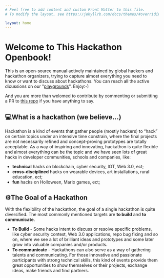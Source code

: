 ```yaml
---
# Feel free to add content and custom Front Matter to this file.
# To modify the layout, see https://jekyllrb.com/docs/themes/#overriding-theme-defaults

layout: home
---
```


# Welcome to This Hackathon Openbook! 

This is an open-source manual actively maintained by global hackers and hackathon organizers, trying to capture almost everything you need to know or want to discuss about hackathons. You can reach all the active dicussions on our "[playgrounds][playgrounds]". Enjoy:-) 

And you are more than welomed to contribute by commenting or submitting a PR to [this repo][repo] if you have anything to say. 
<br>

## 💻What is a hackathon (we believe...)

Hackathon is a kind of events that gather people (mostly hackers) to “hack” on certain topics under an intensive time constrain, where the final projects are not necessarily refined and concept-proving prototypes are totally acceptable. As a way of inspiring and innovating, hackathon is quite flexible and almost everything can be the topic and we have seen lots of great hacks in developer communities, schools and companies, like:

- **technical** hacks on blockchain, cyber security, IOT, Web 3.0, ect;
- **cross-disciplined** hacks on wearable devices, art installations, rural education, ect;
- **fun** hacks on Holloween, Mario games, ect;


## ⚙️The Goal of a Hackathon

With the flexibility of the hackathon, the goal of a single hackathon is quite diversified. The most commonly mentioned targets are **to build** and **to communicate**.

- **To Build** - Some hacks intent to discuss or resolve specific problems, like cyber security contest, Web 3.0 applications, repo bug fixing and so on, where we see a lot of brilliant ideas and prototypes and some later grow into valuable companies and/or products. 
- **To communicate** - Hackathons can also serve as a way of gathering talents and communicating. For those innovative and passionate participants with strong technical skills, this kind of events provide them great opportunities to show themselves or their projects, exchange ideas, make friends and find partners.
<br>

[playgrounds]: https://momohou21.github.io/hackathon-openbook/playgrounds/
[repo]: https://github.com/dorahacksglobal/Hackathon-Playbook